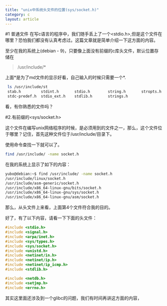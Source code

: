 ```yaml
---
title: "unix中系统头文件的位置(sys/socket.h)"
category: c
layout: article
---
```


#1 普通文件
在写c语言的程序中，我们随手丢上了一个<stdio.h>,但是这个文件在哪里？恐怕我们都没有认真考虑过。这篇文章就是简单介绍一下这方面的内容。

至少在我的系统上(debian - 9)，只要像上面没有前缀的c库头文件，默认位置存储在

>/usr/include/\*

上面\*是为了md文件的显示好看，自己输入的时候只需要一个\*.

```bash
 ls /usr/include/st
 stab.h         stdint.h       stdio.h        string.h       stropts.h
 stdc-predef.h  stdio_ext.h    stdlib.h       strings.h

```

看，有你熟悉的文件吗？

#2.有前缀的<sys/socket.h>

这个文件在编写unix网络程序的时候，是必须用到的文件之一，那么，这个文件位于哪里？记住，首先这种文件位于/usr/include/目录下。

使用命令查找一下就可以了。

```bash
find /usr/include/ -name socket.h
```
在我的系统上显示了如下的内容：

```bash
yubo@debian:~$ find /usr/include/ -name socket.h
/usr/include/linux/socket.h
/usr/include/asm-generic/socket.h
/usr/include/x86_64-linux-gnu/bits/socket.h
/usr/include/x86_64-linux-gnu/sys/socket.h
/usr/include/x86_64-linux-gnu/asm/socket.h

```

那么，从头文件上来看，上面第4个文件符合我的目的。

好了，有了以下内容，请看一下下面的头文件：

```c
#include <stdio.h>
#include <signal.h>
#include <arpa/inet.h>
#include <sys/types.h>
#include <sys/socket.h>
#include <unistd.h>
#include <netinet/in.h>
#include <netinet/ip.h>
#include <netinet/ip_icmp.h>
#include <stdlib.h>

#include <netdb.h>
#include <setjmp.h>
#include <errno.h>

```

其实这里面还涉及到一个glibc的问题，我们有时间再讲这方面的内容，
